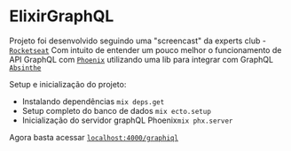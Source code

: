 # ElixirGraphQL

Projeto foi desenvolvido seguindo uma "screencast" da experts club - [`Rocketseat`](https://rocketseat.com.br/)
Com intuito de entender um pouco melhor o funcionamento de API GraphQL com [`Phoenix`](https://www.phoenixframework.org)
utilizando uma lib para integrar com GraphQL [`Absinthe`](https://github.com/absinthe-graphql/absinthe)

Setup e inicialização do projeto:

  * Instalando dependências `mix deps.get`
  * Setup completo do banco de dados `mix ecto.setup`
  * Inicialização do servidor graphQL Phoenix`mix phx.server`

Agora basta acessar [`localhost:4000/graphiql`](http://localhost:4000/graphiql)
